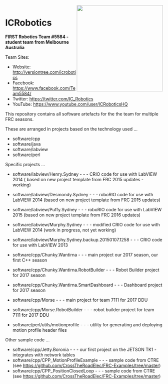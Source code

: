 <img align="right" width="275px" src="https://i.imgur.com/Q261hDN.png">

# ICRobotics 

**FIRST Robotics Team #5584 - student team from Melbourne Australia**

Team Sites:

* Website: http://versiontree.com/icrobotics
* Facebook: https://www.facebook.com/Team5584/ 
* Twitter: https://twitter.com/IC_Robotics
* YouTube: https://www.youtube.com/user/ICRoboticsHQ

This repository contains all software artefacts for the the team for multiple FRC seasons.

These are arranged in projects based on the technology used ...

* software/cpp
* software/java
* software/labview
* software/perl

Specific projects ...

* software/labview/Henry.Sydney - - - CRIO code for use with LabVIEW 2014 ( based on new project template from FRC 2015 updates - working)
* software/labview/Desmondy.Sydney - - - roboRIO code for use with LabVIEW 2014 (based on new project template from FRC 2015 updates)
* software/labview/Puffy.Sydney - - - roboRIO code for use with LabVIEW 2015 (based on new project template from FRC 2016 updates)
* software/labview/Murphy.Sydney - - - modified CRIO code for use with LabVIEW 2014 (work in progress, not yet working)
* software/labview/Murphy.Sydney.backup.20150107.1258 - - - CRIO code for use with LabVIEW 2013

* software/cpp/Chunky.Wantirna - - - main project our 2017 season, our first C++ season
* software/cpp/Chunky.Wantirna.RobotBuilder - - - Robot Builder project for 2017 season
* software/cpp/Chunky.Wantirna.SmartDashboard - - - Dashboard project for 2017 season
* software/cpp/Morse - - - main project for team 7111 for 2017 DDU
* software/cpp/Morse.RobotBuilder - - - robot builder project for team 7111 for 2017 DDU

* software/perl/utils/motionprofile - - - utility for generating and deploying motion profile header files

Other sample code ...

* software/cpp/Jetty.Boronia - - - our first project on the JETSON TK1 - integrates with network tables
* software/cpp/CPP_MotionProfileExample - - - sample code from CTRE (see https://github.com/CrossTheRoadElec/FRC-Examples/tree/master)
* software/cpp/CPP_PositionClosedLoop - - - sample code from CTRE (see https://github.com/CrossTheRoadElec/FRC-Examples/tree/master)

